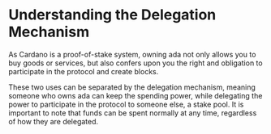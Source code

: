 # Understanding the Delegation Mechanism

As Cardano is a proof-of-stake system, owning ada not only allows you to buy goods or services, but also confers upon you the right and obligation to participate in the protocol and create blocks. 

These two uses can be separated by the delegation mechanism, meaning someone who owns ada can keep the spending power, while delegating the power to participate in the protocol to someone else, a stake pool. It is important to note that funds can be spent normally at any time, regardless of how they are delegated.
